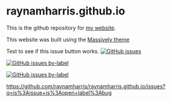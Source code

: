 # raynamharris.github.io

This is the github repository for [my website](http://raynamharris.github.io).

This website was built using the [Massively theme](https://github.com/iwiedenm/jekyll-theme-massively-src)

Test to see if this issue button works.
[![GitHub issues](https://img.shields.io/github/issues/badges/shields.svg)](https://github.com/raynamharris/raynamharris.github.io/issues?q=is%3Aissue+is%3Aopen+label%3Abug)


[![GitHub issues by-label](https://img.shields.io/github/issues/badges/shields/good%20first%20issue.svg)](https://github.com/badges/shields/issues?q=is%3Aissue+is%3Aopen+label%3A%22good+first+issue%22)


[![GitHub issues by-label](https://img.shields.io/raynamharris/issues/badges/shields/Abug.svg)](https://github.com/raynamharris/raynamharris.github.io/issues?q=is%3Aissue+is%3Aopen+label%3Abug)

https://github.com/raynamharris/raynamharris.github.io/issues?q=is%3Aissue+is%3Aopen+label%3Abug

